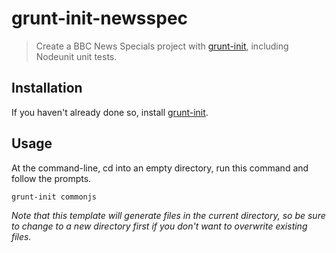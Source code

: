 # grunt-init-newsspec

> Create a BBC News Specials project with [grunt-init][], including Nodeunit unit tests.

[grunt-init]: http://gruntjs.com/project-scaffolding

## Installation
If you haven't already done so, install [grunt-init][].

## Usage

At the command-line, cd into an empty directory, run this command and follow the prompts.

```
grunt-init commonjs
```

_Note that this template will generate files in the current directory, so be sure to change to a new directory first if you don't want to overwrite existing files._
